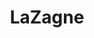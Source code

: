 ---
title: "LaZagne"
description: "Credential recovery tool that can retrieve passwords stored on local computers from various sources including browsers, mail clients, and databases."
platforms: ["windows", "linux", "macos"]
categories: ["PrivEsc", "Credential"]
tags: ["password-recovery", "credential-dumping", "post-exploitation", "information-gathering", "authentication"]
github: "https://github.com/AlessandroZ/LaZagne"
documentation: "https://github.com/AlessandroZ/LaZagne/blob/master/README.md"
---